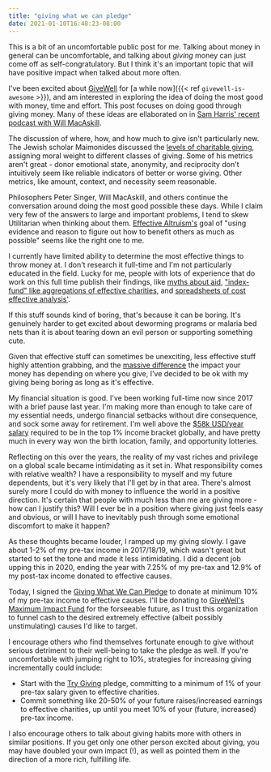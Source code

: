 ```yaml
---
title: "giving what we can pledge"
date: 2021-01-10T16:48:23-08:00
---
```


This is a bit of an uncomfortable public post for me. Talking about money in general can be uncomfortable, and talking about *giving* money can just come off as self-congratulatory. But I think it's an important topic that will have positive impact when talked about more often.

I've been excited about [GiveWell](https://www.givewell.org) for [a while now]({{< ref `givewell-is-awesome` >}}), and am interested in exploring the idea of doing the most good with money, time and effort. This post focuses on doing good through giving money. Many of these ideas are ellaborated on in [Sam Harris' recent podcast with Will MacAskill](https://samharris.org/podcasts/228-doing-good/).

The discussion of where, how, and how much to give isn't particularly new. The Jewish scholar Maimonides discussed the [levels of charitable giving](https://www.jewishvirtuallibrary.org/eight-levels-of-charitable-giving), assigning moral weight to different classes of giving. Some of his metrics aren't great - donor emotional state, anonymity, and reciprocity don't intuitively seem like reliable indicators of better or worse giving. Other metrics, like amount, context, and necessity seem reasonable.

Philosophers Peter Singer, Will MacAskill, and others continue the conversation around doing the most good possible these days. While I claim very few of the answers to large and important problems, I tend to skew Utilitarian when thinking about them. [Effective Altruism's](https://www.centreforeffectivealtruism.org/) goal of "using evidence and reason to figure out how to benefit others as much as possible" seems like the right one to me.

I currently have limited ability to determine the most effective things to throw money at. I don't research it full-time and I'm not particularly educated in the field. Lucky for me, people with lots of experience that do work on this full time publish their findings, like [myths about aid](https://www.givingwhatwecan.org/get-involved/myths-about-aid/), ["index-fund" like aggregations of effective charities](https://www.givewell.org/maximum-impact-fund), and [spreadsheets of cost effective analysis'](https://docs.google.com/spreadsheets/d/16XOOB1oWse1ICbF0OVXUYtwWwpvG3mxAAQ6LYAAndQU/edit#gid=1377543212).

If this stuff sounds kind of boring, that's because it can be boring. It's genuinely harder to get excited about deworming programs or malaria bed nets than it is about tearing down an evil person or supporting something cute.

Given that effective stuff can sometimes be unexciting, less effective stuff highly attention grabbing, and the [massive difference](https://www.givingwhatwecan.org/charity-comparisons/) the impact your money has depending on where you give, I've decided to be ok with my giving being boring as long as it's effective.

My financial situation is good. I've been working full-time now since 2017 with a brief pause last year. I'm making more than enough to take care of my essential needs, undergo financial setbacks without dire consequence, and sock some away for retirement. I'm well above the [$58k USD/year salary](https://www.washingtonpost.com/magazine/2020/09/23/effective-altruism-charity/?arc404=true) required to be in the top 1% income bracket globally, and have pretty much in every way won the birth location, family, and opportunity lotteries.

Reflecting on this over the years, the reality of my vast riches and privilege on a global scale became intimidating as it set in. What responsibility comes with relative wealth? I have a responsibility to myself and my future dependents, but it's very likely that I'll get by in that area. There's almost surely more I could do with money to influence the world in a positive direction. It's certain that people with much less than me are giving more - how can I justify this? Will I ever be in a position where giving just feels easy and obvious, or will I have to inevitably push through some emotional discomfort to make it happen?

As these thoughts became louder, I ramped up my giving slowly. I gave about 1-2% of my pre-tax income in 2017/18/19, which wasn't great but started to set the tone and made it less intimidating. I did a decent job upping this in 2020, ending the year with 7.25% of my pre-tax and 12.9% of my post-tax income donated to effective causes.

Today, I signed the [Giving What We Can Pledge](https://www.givingwhatwecan.org/pledge/) to donate at minimum 10% of my pre-tax income to effective causes. I'll be donating to [GiveWell's Maximum Impact Fund](https://www.givewell.org/maximum-impact-fund) for the forseeable future, as I trust this organization to funnel cash to the desired extremely effective (albeit possibly unstimulating) causes I'd like to target.

I encourage others who find themselves fortunate enough to give without serious detriment to their well-being to take the pledge as well. If you're uncomfortable with jumping right to 10%, strategies for increasing giving incrementally could include:
* Start with the [Try Giving](https://app.effectivealtruism.org/pledge/take?pledgeType=trygiving) pledge, committing to a minimum of 1% of your pre-tax salary given to effective charities.
* Commit something like 20-50% of your future raises/increased earnings to effective charities, up until you meet 10% of your (future, increased) pre-tax income.

I also encourage others to talk about giving habits more with others in similar positions. If you get only one other person excited about giving, you may have doubled your own impact (!), as well as pointed them in the direction of a more rich, fulfilling life.

